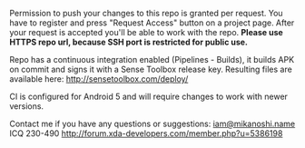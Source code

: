 Permission to push your changes to this repo is granted per request.
You have to register and press "Request Access" button on a project page.
After your request is accepted you'll be able to work with the repo.
**Please use HTTPS repo url, because SSH port is restricted for public use.**

Repo has a continuous integration enabled (Pipelines - Builds), it builds APK on commit and signs it with a Sense Toolbox release key.
Resulting files are available here:
http://sensetoolbox.com/deploy/

CI is configured for Android 5 and will require changes to work with newer versions.

Contact me if you have any questions or suggestions:
iam@mikanoshi.name
ICQ 230-490
http://forum.xda-developers.com/member.php?u=5386198